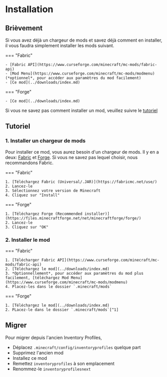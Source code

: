 # Installation

## Brièvement

Si vous avez déjà un chargeur de mods et savez déjà comment en installer, il vous faudra simplement installer les mods suivant.

=== "Fabric"

    - [Fabric API](https://www.curseforge.com/minecraft/mc-mods/fabric-api)
    - [Mod Menu](https://www.curseforge.com/minecraft/mc-mods/modmenu) (*optionnel*, pour accéder aux paramètres du mod facilement)
    - [Ce mod](../downloads/index.md)

=== "Forge"

    - [Ce mod](../downloads/index.md)

Si vous ne savez pas comment installer un mod, veuillez suivre le [tutoriel](#tutoriel)

## Tutoriel

### 1. Installer un chargeur de mods

Pour installer ce mod, vous aurez besoin d'un chargeur de mods. Il y en a deux: [Fabric](https://fabricmc.net/) et [Forge](https://files.minecraftforge.net/net/minecraftforge/forge/). Si vous ne savez pas lequel choisir, nous recommandons Fabric.

=== "Fabric"

    1. [Téléchargez Fabric (Universal/.JAR)](https://fabricmc.net/use/)
    2. Lancez-le
    3. Sélectionnez votre version de Minecraft
    4. Cliquez sur "Install"

=== "Forge"

    1. [Téléchargez Forge (Recommended installer)](https://files.minecraftforge.net/net/minecraftforge/forge/)
    2. Lancez-le
    3. Cliquez sur "OK"

### 2. Installer le mod

=== "Fabric"

    1. [Télécharger Fabric API](https://www.curseforge.com/minecraft/mc-mods/fabric-api)
    2. [Téléchargez le mod](../downloads/index.md)
    3. *Optionnellement*, pour accéder aux paramètres du mod plus facilement, [téléchargez Mod Menu](https://www.curseforge.com/minecraft/mc-mods/modmenu)
    4. Placez-les dans le dossier `.minecraft/mods`

=== "Forge"

    1. [Téléchargez le mod](../downloads/index.md)
    2. PLacez-le dans le dossier `.minecraft/mods`[^1]

## Migrer

Pour migrer depuis l'ancien Inventory Profiles,

- Déplacez `.minecraft/config/inventoryprofiles` quelque part
- Supprimez l'ancien mod
- Installez ce mod
- Remettez `inventoryprofiles` à son emplacement
- Renommez-le `inventoryprofilesnext`

[^1]:

    Les emplacements par défaut du dossier `.minecraft` sont les suivants:

    - **Windows**: `%appdata%\.minecraft`, ou `C:\Users\You\AppData\Roaming\.minecraft` 
    - **Linux**: `~/.minecraft`
    - **MacOS**: `~/Library/Application Support/minecraft`
